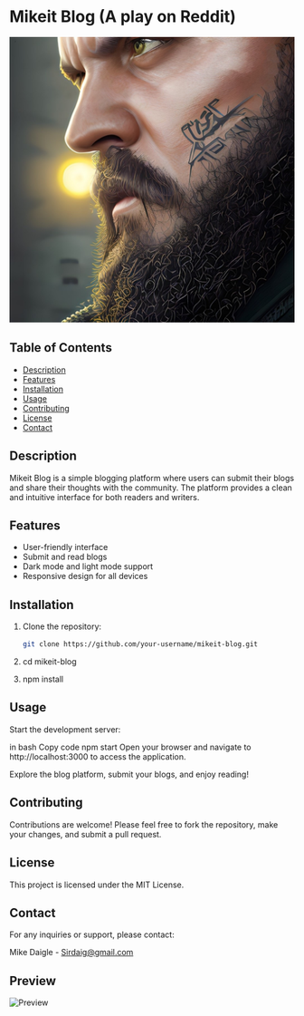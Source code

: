 # Mikeit Blog (A play on Reddit)

![Header Image](./Assets/images/meno.jpg)

## Table of Contents

- [Description](#description)
- [Features](#features)
- [Installation](#installation)
- [Usage](#usage)
- [Contributing](#contributing)
- [License](#license)
- [Contact](#contact)

## Description

Mikeit Blog is a simple blogging platform where users can submit their blogs and share their thoughts with the community. The platform provides a clean and intuitive interface for both readers and writers.

## Features

- User-friendly interface
- Submit and read blogs
- Dark mode and light mode support
- Responsive design for all devices

## Installation

1. Clone the repository:
   ```bash
   git clone https://github.com/your-username/mikeit-blog.git

2. cd mikeit-blog

3. npm install

## Usage

Start the development server:

in bash
Copy code
npm start
Open your browser and navigate to http://localhost:3000 to access the application.

Explore the blog platform, submit your blogs, and enjoy reading!

## Contributing
Contributions are welcome! Please feel free to fork the repository, make your changes, and submit a pull request.

## License
This project is licensed under the MIT License.

## Contact
For any inquiries or support, please contact:

Mike Daigle - Sirdaig@gmail.com


## Preview

![Preview](./Assets/images/Screenshot.png)